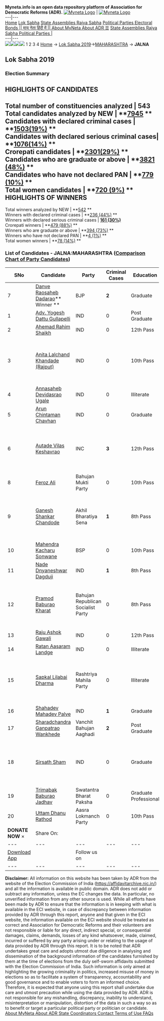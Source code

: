 **Myneta.info is an open data repository platform of Association for Democratic Reforms (ADR).**
[![Myneta Logo](https://www.myneta.info/lib/img/myneta-logo.png)](https://www.myneta.info/) | [![Myneta Logo](https://www.myneta.info/lib/img/adr-logo.png)](https://adrindia.org)  
---|---  
[Home](https://www.myneta.info/) [Lok Sabha](https://www.myneta.info/#ls "Lok Sabha") [ State Assemblies ](https://www.myneta.info/#sa "State Assemblies") [Rajya Sabha](https://www.myneta.info/#rs "Rajya Sabha") [Political Parties ](https://www.myneta.info/party "Political Parties") [ Electoral Bonds ](https://www.myneta.info/electoral_bonds "Electoral Bonds") [ || माय नेता हिंदी में || ](https://translate.google.co.in/translate?prev=hp&hl=en&js=y&u=www.myneta.info&sl=en&tl=hi&history_state0=) [ About MyNeta ](https://adrindia.org/content/about-myneta) [ About ADR ](https://adrindia.org/about-adr/who-we-are) [☰](javascript:void\(0\))
[ State Assemblies ](https://www.myneta.info/#sa "State Assemblies") [ Rajya Sabha ](https://www.myneta.info/#rs "Rajya Sabha") [ Political Parties ](https://www.myneta.info/party "Political Parties")
|   
---|---  
![](https://www.myneta.info/lib/img/banner/banner-1.png)![](https://www.myneta.info/lib/img/banner/banner-2.png)![](https://www.myneta.info/lib/img/banner/banner-3.png)![](https://www.myneta.info/lib/img/banner/banner-4.png)
1  2  3  4 
[Home](https://www.myneta.info/) → [Lok Sabha 2019](https://www.myneta.info/LokSabha2019/)→[MAHARASHTRA](https://www.myneta.info/LokSabha2019/index.php?action=show_constituencies&state_id=46) → **JALNA**
### 
## Lok Sabha 2019
###  Election Summary 
HIGHLIGHTS OF CANDIDATES  
---  
Total number of constituencies analyzed |  543   
Total candidates analyzed by NEW | **[7945](https://www.myneta.info/LokSabha2019/index.php?action=summary&subAction=candidates_analyzed&sort=candidate#summary) **  
Candidates with declared criminal cases | **[1503(19%)](https://www.myneta.info/LokSabha2019/index.php?action=summary&subAction=crime&sort=candidate#summary) **  
Candidates with declared serious criminal cases| **[1076(14%)](https://www.myneta.info/LokSabha2019/index.php?action=summary&subAction=serious_crime&sort=candidate#summary) **  
Crorepati candidates | **[2301(29%)](https://www.myneta.info/LokSabha2019/index.php?action=summary&subAction=crorepati&sort=candidate#summary) **  
Candidates who are graduate or above | **[3821 (48%)](https://www.myneta.info/LokSabha2019/index.php?action=summary&subAction=education&sort=candidate#summary) **  
Candidates who have not declared PAN | **[779 (10%)](https://www.myneta.info/LokSabha2019/index.php?action=summary&subAction=without_pan&sort=candidate#summary) **  
Total women candidates | **[720 (9%)](https://www.myneta.info/LokSabha2019/index.php?action=summary&subAction=women_candidate&sort=candidate#summary) **  
HIGHLIGHTS OF WINNERS  
---  
Total winners analyzed by NEW | **[542](https://www.myneta.info/LokSabha2019/index.php?action=summary&subAction=winner_analyzed&sort=candidate#summary) **  
Winners with declared criminal cases | **[236 (44%)](https://www.myneta.info/LokSabha2019/index.php?action=summary&subAction=winner_crime&sort=candidate#summary) **  
Winners with declared serious criminal cases | **[161 (30%)](https://www.myneta.info/LokSabha2019/index.php?action=summary&subAction=winner_serious_crime&sort=candidate#summary)**  
Crorepati winners | **[479 (88%)](https://www.myneta.info/LokSabha2019/index.php?action=summary&subAction=winner_crorepati&sort=candidate#summary) **  
Winners who are graduate or above | **[394 (73%)](https://www.myneta.info/LokSabha2019/index.php?action=summary&subAction=winner_education&sort=candidate#summary) **  
Winners who have not declared PAN | **[4 (1%)](https://www.myneta.info/LokSabha2019/index.php?action=summary&subAction=winner_without_pan&sort=candidate#summary) **  
Total women winners | **[78 (14%)](https://www.myneta.info/LokSabha2019/index.php?action=summary&subAction=winner_women&sort=candidate#summary) **  
### List of Candidates - JALNA:MAHARASHTRA ([Comparison Chart of Party Candidates](https://www.myneta.info/LokSabha2019/comparisonchart.php?constituency_id=704))
SNo | Candidate| Party| Criminal Cases| Education| Age| Total Assets| Liabilities  
---|---|---|---|---|---|---|---  
7  | [Danve Raosaheb Dadarao](https://www.myneta.info/LokSabha2019/candidate.php?candidate_id=7766)** Winner ** | BJP | **2** | Graduate| 65 | Rs 22,95,57,992 ~ 22 Crore+ | Rs 24,00,000 ~ 24 Lacs+  
1  | [Adv. Yogesh Dattu Gullapelli](https://www.myneta.info/LokSabha2019/candidate.php?candidate_id=10842) | IND | 0 | Post Graduate| 29 | Rs 4,08,188 ~ 4 Lacs+ | Rs 0 ~   
2  | [Ahemad Rahim Shaikh](https://www.myneta.info/LokSabha2019/candidate.php?candidate_id=10840) | IND | 0 | 12th Pass| 49 | Nil | Rs 0 ~   
3  | [Anita Lalchand Khandade (Rajput)](https://www.myneta.info/LokSabha2019/candidate.php?candidate_id=10846) | IND | 0 | 10th Pass| 38 | ![](https://myneta.info/image_v2.php?myneta_folder=LokSabha2019&candidate_id=10846&col=ta) | ![](https://myneta.info/image_v2.php?myneta_folder=LokSabha2019&candidate_id=10846&col=lia)  
4  | [Annasaheb Devidasrao Ugale](https://www.myneta.info/LokSabha2019/candidate.php?candidate_id=10848) | IND | 0 | Illiterate| 51 | Rs 4,74,300 ~ 4 Lacs+ | Rs 0 ~   
5  | [Arun Chintaman Chavhan](https://www.myneta.info/LokSabha2019/candidate.php?candidate_id=10839) | IND | 0 | Graduate| 32 | Rs 58,100 ~ 58 Thou+ | Rs 0 ~   
6  | [Autade Vilas Keshavrao ](https://www.myneta.info/LokSabha2019/candidate.php?candidate_id=7765) | INC | **3** | 12th Pass| 50 | ![](https://myneta.info/image_v2.php?myneta_folder=LokSabha2019&candidate_id=7765&col=ta) | ![](https://myneta.info/image_v2.php?myneta_folder=LokSabha2019&candidate_id=7765&col=lia)  
8  | [Feroz Ali](https://www.myneta.info/LokSabha2019/candidate.php?candidate_id=8723) | Bahujan Mukti Party | 0 | 10th Pass| 59 | Rs 1,00,000 ~ 1 Lacs+ | Rs 0 ~   
9  | [Ganesh Shankar Chandode](https://www.myneta.info/LokSabha2019/candidate.php?candidate_id=10838) | Akhil Bharatiya Sena | **1** | 8th Pass| 30 | ![](https://myneta.info/image_v2.php?myneta_folder=LokSabha2019&candidate_id=10838&col=ta) | ![](https://myneta.info/image_v2.php?myneta_folder=LokSabha2019&candidate_id=10838&col=lia)  
10  | [Mahendra Kacharu Sonwane](https://www.myneta.info/LokSabha2019/candidate.php?candidate_id=8721) | BSP | 0 | 10th Pass| 39 | Rs 1,03,57,300 ~ 1 Crore+ | Rs 22,00,000 ~ 22 Lacs+  
11  | [Nade Dnyaneshwar Dagduji](https://www.myneta.info/LokSabha2019/candidate.php?candidate_id=10841) | IND | **1** | 8th Pass| 52 | Rs 1,35,000 ~ 1 Lacs+ | Rs 0 ~   
12  | [Pramod Baburao Kharat](https://www.myneta.info/LokSabha2019/candidate.php?candidate_id=8726) | Bahujan Republican Socialist Party | 0 | 8th Pass| 49 | ![](https://myneta.info/image_v2.php?myneta_folder=LokSabha2019&candidate_id=8726&col=ta) | ![](https://myneta.info/image_v2.php?myneta_folder=LokSabha2019&candidate_id=8726&col=lia)  
13  | [Raju Ashok Gawali](https://www.myneta.info/LokSabha2019/candidate.php?candidate_id=10844) | IND | 0 | 12th Pass| 30 | Rs 7,56,334 ~ 7 Lacs+ | Rs 0 ~   
14  | [Ratan Aasaram Landge](https://www.myneta.info/LokSabha2019/candidate.php?candidate_id=10843) | IND | 0 | Illiterate| 39 | Rs 1,26,000 ~ 1 Lacs+ | Rs 0 ~   
15  | [Sapkal Lilabai Dharma](https://www.myneta.info/LokSabha2019/candidate.php?candidate_id=8725) | Rashtriya Mahila Party | 0 | Illiterate| 55 | ![](https://myneta.info/image_v2.php?myneta_folder=LokSabha2019&candidate_id=8725&col=ta) | ![](https://myneta.info/image_v2.php?myneta_folder=LokSabha2019&candidate_id=8725&col=lia)  
16  | [Shahadev Mahadev Palve](https://www.myneta.info/LokSabha2019/candidate.php?candidate_id=10845) | IND | **1** | Graduate| 35 | Rs 4,57,602 ~ 4 Lacs+ | Rs 0 ~   
17  | [Sharadchandra Ganpatrao Wankhede](https://www.myneta.info/LokSabha2019/candidate.php?candidate_id=8720) | Vanchit Bahujan Aaghadi | **2** | Post Graduate| 65 | Rs 2,32,82,500 ~ 2 Crore+ | Rs 0 ~   
18  | [Sirsath Sham](https://www.myneta.info/LokSabha2019/candidate.php?candidate_id=10847) | IND | 0 | Graduate| 31 | ![](https://myneta.info/image_v2.php?myneta_folder=LokSabha2019&candidate_id=10847&col=ta) | ![](https://myneta.info/image_v2.php?myneta_folder=LokSabha2019&candidate_id=10847&col=lia)  
19  | [Trimabak Baburao Jadhav](https://www.myneta.info/LokSabha2019/candidate.php?candidate_id=8722) | Swatantra Bharat Paksha | 0 | Graduate Professional| 64 | Rs 1,73,52,944 ~ 1 Crore+ | Rs 32,48,000 ~ 32 Lacs+  
20  | [Uttam Dhanu Rathod](https://www.myneta.info/LokSabha2019/candidate.php?candidate_id=8724) | Aasra Lokmanch Party | 0 | 10th Pass| 65 | Rs 2,57,559 ~ 2 Lacs+ | Rs 65,536 ~ 65 Thou+  
|  **DONATE NOW** × |  Share On:  | [](https://api.whatsapp.com/send?text=https%3A%2F%2Fmyneta.info%2Fpunjab2022%2Findex.php%3Faction%3Dshow_constituencies%26state_id%3D19) | [](https://www.facebook.com/sharer/sharer.php?u=https%3A%2F%2Fmyneta.info%2Fpunjab2022%2Findex.php%3Faction%3Dshow_constituencies%26state_id%3D19) | [](https://twitter.com/share?url=https%3A%2F%2Fmyneta.info%2Fpunjab2022%2Findex.php%3Faction%3Dshow_constituencies%26state_id%3D19)  
---|---|---|---|---  
| [ Download App ](https://play.google.com/store/apps/details?id=com.webrosoft.myneta1&pcampaignid=pcampaignidMKT-Other-global-all-co-prtnr-py-PartBadge-Mar2515-1) | [](https://play.google.com/store/apps/details?id=com.webrosoft.myneta1&pcampaignid=pcampaignidMKT-Other-global-all-co-prtnr-py-PartBadge-Mar2515-1) |  Follow us on  | [](https://www.facebook.com/adrindia.org/) | [](https://twitter.com/adrspeaks) | [](https://groups.google.com/g/national-election-watch?hl=en&pli=1) | [](https://www.instagram.com/adrspeaks/) | [](https://www.youtube.com/user/adrspeaks) | [](https://sharechat.com/profile/adrspeaks)  
---|---|---|---|---|---|---|---|---  
**Disclaimer:** All information on this website has been taken by ADR from the website of the Election Commission of India (https://affidavitarchive.nic.in/) and all the information is available in public domain. ADR does not add or subtract any information, unless the EC changes the data. In particular, no unverified information from any other source is used. While all efforts have been made by ADR to ensure that the information is in keeping with what is available in the ECI website, in case of discrepancy between information provided by ADR through this report, anyone and that given in the ECI website, the information available on the ECI website should be treated as correct and Association for Democratic Reforms and their volunteers are not responsible or liable for any direct, indirect special, or consequential damages, claims, demands, losses of any kind whatsoever, made, claimed, incurred or suffered by any party arising under or relating to the usage of data provided by ADR through this report. It is to be noted that ADR undertakes great care and adopts utmost due diligence in analysing and dissemination of the background information of the candidates furnished by them at the time of elections from the duly self-sworn affidavits submitted with the Election Commission of India. Such information is only aimed at highlighting the growing criminality in politics, increased misuse of money in elections so as to facilitate a system of transparency, accountability and good governance and to enable voters to form an informed choice. Therefore, it is expected that anyone using this report shall undertake due care and utmost precaution while using the data provided by ADR. ADR is not responsible for any mishandling, discrepancy, inability to understand, misinterpretation or manipulation, distortion of the data in such a way so as to benefit or target a particular political party or politician or candidate. 
[ About MyNeta ](https://adrindia.org/content/about-myneta) [ About ADR ](https://adrindia.org/about-adr/who-we-are) [ State Coordinators ](https://adrindia.org/about-adr/state-coordinators) [ Contact ](https://adrindia.org/contact-us) [ Terms of Use ](https://adrindia.org/content/adr-terms-use) [ FAQs ](https://adrindia.org/content/faqs)
